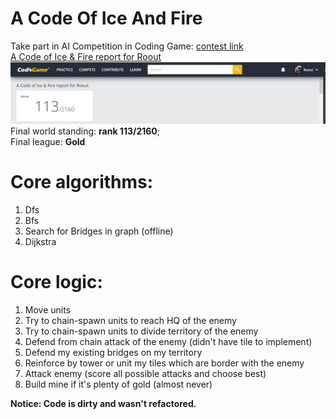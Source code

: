 # A Code Of Ice And Fire
Take part in AI Competition in Coding Game: [contest link](https://www.codingame.com/leaderboards/challenge/a-code-of-ice-and-fire/global)  
[A Code of Ice & Fire report for Roout](https://www.codingame.com/challengereport/17642769955df1431569b124755acbbe922af687)  
![alt text](https://github.com/Roout/a-code-of-ice-and-fire/blob/master/rank-screen.PNG "Final rank")
Final world standing: **rank 113/2160**;  
Final league: **Gold**
# Core algorithms:  
1. Dfs  
2. Bfs  
3. Search for Bridges in graph (offline)
4. Dijkstra
# Core logic:  
1. Move units  
2. Try to chain-spawn units to reach HQ of the enemy  
3. Try to chain-spawn units to divide territory of the enemy  
4. Defend from chain attack of the enemy (didn't have tile to implement)  
5. Defend my existing bridges on my territory  
6. Reinforce by tower or unit my tiles which are border with the enemy  
7. Attack enemy (score all possible attacks and choose best)  
8. Build mine if it's plenty of gold (almost never)  
  
**Notice: Code is dirty and wasn't refactored.**
